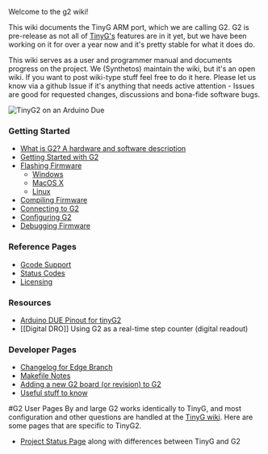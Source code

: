 Welcome to the g2 wiki!

This wiki documents the TinyG ARM port, which we are calling G2. G2 is pre-release as not all of [TinyG's](https://github.com/synthetos/TinyG) features are in it yet, but we have been working on it for over a year now and it's pretty stable for what it does do.

This wiki serves as a user and programmer manual and documents progress on the project. We (Synthetos) maintain the wiki, but it's an open wiki. If you want to post wiki-type stuff feel free to do it here. Please let us know via a github Issue if it's anything that needs active attention - Issues are good for requested changes, discussions and bona-fide software bugs.

![TinyG2 on an Arduino Due](http://farm4.staticflickr.com/3739/10301325295_31cb0dc6ab_h.jpg)

### Getting Started
* [What is G2? A hardware and software description](https://github.com/synthetos/G2/wiki/What-is-G2)
* [Getting Started with G2](https://github.com/synthetos/g2/wiki/Getting-Started-with-G2)
* [Flashing Firmware](https://github.com/synthetos/g2/wiki/Getting-Started-with-G2#software-needed-to-use-g2)
  * [Windows](https://github.com/synthetos/g2/wiki/Flashing-G2-with-Windows)
  * [MacOS X](https://github.com/synthetos/g2/wiki/Flashing-G2-with-OSX)
  * [Linux](https://github.com/synthetos/g2/wiki/Flashing-G2-with-Linux)
* [Compiling Firmware](https://github.com/synthetos/g2/wiki/Compiling-G2)
* [Connecting to G2](https://github.com/synthetos/g2/wiki/Connecting-to-TinyG)
* [Configuring G2](Configuring-TinyG)
* [Debugging Firmware](https://github.com/synthetos/g2/wiki/Debugging-G2-on-OSX-with-GDB-and-Atmel-ICE)

### Reference Pages
* [Gcode Support](Gcode-Support)
* [Status Codes](Status-Codes)
* [Licensing](G2-Licensing)

### Resources
* [Arduino DUE Pinout for tinyG2](Arduino-DUE-Pinout-for-tinyG2)
* [[Digital DRO]] Using G2 as a real-time step counter (digital readout)

### Developer Pages
* [Changelog for Edge Branch](Changelog-for-Edge-Branches)
* [Makefile Notes](Makefile-Notes)
* [Adding a new G2 board (or revision) to G2](Adding-a-new-G2-board-(or-revision)-to-G2)
* [Useful stuff to know](Useful-Stuff)


#G2 User Pages
By and large G2 works identically to TinyG, and most configuration and other questions are handled at the [TinyG wiki](https://github.com/synthetos/TinyG/wiki). Here are some pages that are specific to TinyG2. 
* [Project Status Page](https://github.com/synthetos/g2/wiki/G2-Project-Status-Page) along with differences between TinyG and G2

